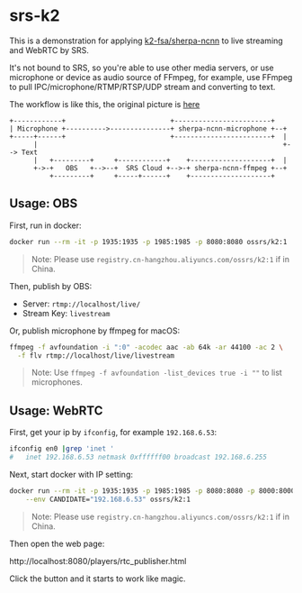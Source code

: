 # srs-k2

This is a demonstration for applying [k2-fsa/sherpa-ncnn](https://github.com/k2-fsa/sherpa-ncnn) to live streaming
and WebRTC by SRS.

It's not bound to SRS, so you're able to use other media servers, or use microphone or device as audio source of 
FFmpeg, for example, use FFmpeg to pull IPC/microphone/RTMP/RTSP/UDP stream and converting to text.

The workflow is like this, the original picture is [here](https://www.figma.com/file/6PB2d9yxbhdoqdW8iPIyzY)

```text
+------------+                          +------------------------+
| Microphone +---------->---------------+ sherpa-ncnn-microphone +--+
+-----+------+                          +------------------------+  |
      |                                                             +--> Text
      |   +---------+     +------------+    +--------------------+  |
      +->-+   OBS   +-->--+  SRS Cloud +-->-+ sherpa-ncnn-ffmpeg +--+
          +---------+     +-----+------+    +--------------------+ 
```

## Usage: OBS

First, run in docker:

```bash
docker run --rm -it -p 1935:1935 -p 1985:1985 -p 8080:8080 ossrs/k2:1
```

> Note: Please use `registry.cn-hangzhou.aliyuncs.com/ossrs/k2:1` if in China.

Then, publish by OBS:

* Server: `rtmp://localhost/live/`
* Stream Key: `livestream`

Or, publish microphone by ffmpeg for macOS:

```bash
ffmpeg -f avfoundation -i ":0" -acodec aac -ab 64k -ar 44100 -ac 2 \
  -f flv rtmp://localhost/live/livestream
```

> Note: Use `ffmpeg -f avfoundation -list_devices true -i ""` to list microphones.

## Usage: WebRTC

First, get your ip by `ifconfig`, for example `192.168.6.53`:

```bash
ifconfig en0 |grep 'inet '
#	inet 192.168.6.53 netmask 0xffffff00 broadcast 192.168.6.255
```

Next, start docker with IP setting:

```bash
docker run --rm -it -p 1935:1935 -p 1985:1985 -p 8080:8080 -p 8000:8000/udp \
    --env CANDIDATE="192.168.6.53" ossrs/k2:1
```

> Note: Please use `registry.cn-hangzhou.aliyuncs.com/ossrs/k2:1` if in China.

Then open the web page:

http://localhost:8080/players/rtc_publisher.html

Click the button and it starts to work like magic.

